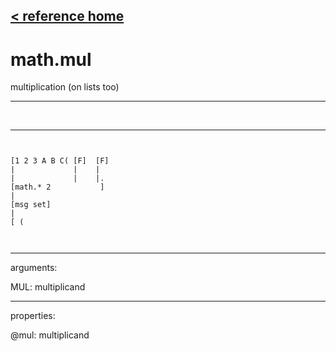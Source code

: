 [< reference home](index.html)
---

# math.mul


multiplication (on lists too)

---

<br>


---


```


[1 2 3 A B C( [F]  [F]
|             |    |
|             |    |.
[math.* 2           ]
|
[msg set]
|
[ (

            
```

---
arguments:

MUL: multiplicand<br>

---
properties:

@mul: multiplicand<br>

